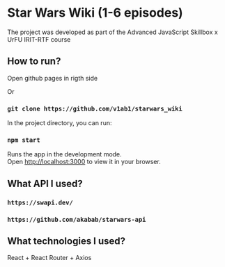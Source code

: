 # Star Wars Wiki (1-6 episodes)

The project was developed as part of the Advanced JavaScript Skillbox x UrFU IRIT-RTF course

## How to run?

Open github pages in rigth side

Or

### `git clone https://github.com/v1ab1/starwars_wiki`

In the project directory, you can run:

### `npm start`

Runs the app in the development mode.\
Open [http://localhost:3000](http://localhost:3000) to view it in your browser.

## What API I used?

### `https://swapi.dev/`
### `https://github.com/akabab/starwars-api`

## What technologies I used?

React + React Router + Axios
